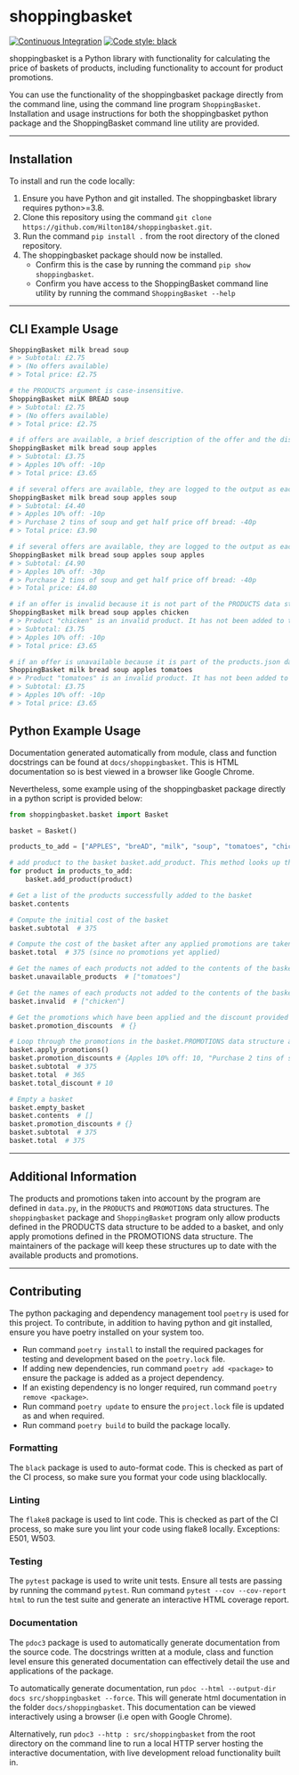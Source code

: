 # shoppingbasket

[![Continuous Integration](https://github.com/Hilton184/shoppingbasket/actions/workflows/ci.yml/badge.svg)](https://github.com/Hilton184/shoppingbasket)                [![Code style: black](https://img.shields.io/badge/code%20style-black-000000.svg)](https://github.com/psf/black)

shoppingbasket is a Python library with functionality for calculating the price of baskets of products, including functionality to account for product promotions.

You can use the functionality of the shoppingbasket package directly from the command line, using the command line program `ShoppingBasket`. Installation and usage instructions for both the shoppingbasket python package and the ShoppingBasket command line utility are provided.

---

## Installation

To install and run the code locally:
1) Ensure you have Python and git installed. The shoppingbasket library requires python>=3.8.
2) Clone this repository using the command `git clone https://github.com/Hilton184/shoppingbasket.git`.
3) Run the command `pip install .` from the root directory of the cloned repository.
4) The shoppingbasket package should now be installed.
    - Confirm this is the case by running the command `pip show shoppingbasket`.
    - Confirm you have access to the ShoppingBasket command line utility by running the command `ShoppingBasket --help`

---
## CLI Example Usage

```bash
ShoppingBasket milk bread soup
# > Subtotal: £2.75
# > (No offers available)
# > Total price: £2.75

# the PRODUCTS argument is case-insensitive.
ShoppingBasket miLK BREAD soup
# > Subtotal: £2.75
# > (No offers available)
# > Total price: £2.75

# if offers are available, a brief description of the offer and the discount obtained is provided.
ShoppingBasket milk bread soup apples
# > Subtotal: £3.75
# > Apples 10% off: -10p
# > Total price: £3.65

# if several offers are available, they are logged to the output as each offer is applied.
ShoppingBasket milk bread soup apples soup
# > Subtotal: £4.40
# > Apples 10% off: -10p
# > Purchase 2 tins of soup and get half price off bread: -40p
# > Total price: £3.90

# if several offers are available, they are logged to the output as each offer is applied. If the same offer is applied multiple times, the discounts are totalled for each promotion.
ShoppingBasket milk bread soup apples soup apples
# > Subtotal: £4.90
# > Apples 10% off: -30p
# > Purchase 2 tins of soup and get half price off bread: -40p
# > Total price: £4.80

# if an offer is invalid because it is not part of the PRODUCTS data structure defined in data.py, the program will specify so and the product will not be added to the basket.
ShoppingBasket milk bread soup apples chicken
# > Product "chicken" is an invalid product. It has not been added to the basket.
# > Subtotal: £3.75
# > Apples 10% off: -10p
# > Total price: £3.65

# if an offer is unavailable because it is part of the products.json data file but the file states the product is unavailable, the program will specify so and the product will not be added to the basket.
ShoppingBasket milk bread soup apples tomatoes
# > Product "tomatoes" is an invalid product. It has not been added to the basket.
# > Subtotal: £3.75
# > Apples 10% off: -10p
# > Total price: £3.65
```

## Python Example Usage

Documentation generated automatically from module, class and function docstrings can be found at `docs/shoppingbasket`. This is HTML documentation so is best viewed in a browser like Google Chrome.

Nevertheless, some example using of the shoppingbasket package directly in a python script is provided below:

```python
from shoppingbasket.basket import Basket

basket = Basket()

products_to_add = ["APPLES", "breAD", "milk", "soup", "tomatoes", "chicken"]

# add product to the basket basket.add_product. This method looks up the product name in basket.PRODUCTS data structure. If product is invalid, the product is not added to the basket.
for product in products_to_add:
    basket.add_product(product)

# Get a list of the products successfully added to the basket
basket.contents

# Compute the initial cost of the basket
basket.subtotal  # 375

# Compute the cost of the basket after any applied promotions are taken into account
basket.total  # 375 (since no promotions yet applied)

# Get the names of each products not added to the contents of the basket due to unavailability
basket.unavailable_products  # ["tomatoes"]

# Get the names of each products not added to the contents of the basket as they are invalid
basket.invalid  # ["chicken"]

# Get the promotions which have been applied and the discount provided
basket.promotion_discounts  # {}

# Loop through the promotions in the basket.PROMOTIONS data structure and apply each promotion to the basket.
basket.apply_promotions()
basket.promotion_discounts # {Apples 10% off: 10, "Purchase 2 tins of soup and get half price off bread": 0}
basket.subtotal  # 375
basket.total  # 365
basket.total_discount # 10

# Empty a basket
basket.empty_basket
basket.contents  # []
basket.promotion_discounts # {}
basket.subtotal  # 375
basket.total  # 375
```

---
## Additional Information

The products and promotions taken into account by the program are defined in `data.py`, in the `PRODUCTS` and `PROMOTIONS` data structures. The `shoppingbasket` package and `ShoppingBasket` program only allow products defined in the PRODUCTS data structure to be added to a basket, and only apply promotions defined in the PROMOTIONS data structure. The maintainers of the package will keep these structures up to date with the available products and promotions.

---
## Contributing

The python packaging and dependency management tool `poetry` is used for this project. To contribute, in addition to having python and git installed, ensure you have poetry installed on your system too.

- Run command `poetry install` to install the required packages for testing and development based on the `poetry.lock` file.
- If adding new dependencies, run command `poetry add <package>` to ensure the package is added as a project dependency.
- If an existing dependency is no longer required, run command `poetry remove <package>`.
- Run command `poetry update` to ensure the `project.lock` file is updated as and when required.
- Run command `poetry build` to build the package locally.

### Formatting

The `black` package is used to auto-format code. This is checked as part of the CI process, so make sure you format your code using blacklocally.

### Linting

The `flake8` package is used to lint code. This is checked as part of the CI process, so make sure you lint your code using flake8 locally. Exceptions: E501, W503.

### Testing

The `pytest` package is used to write unit tests. Ensure all tests are passing by running the command `pytest`. Run command `pytest --cov --cov-report html` to run the test suite and generate an interactive HTML coverage report.

### Documentation

The `pdoc3` package is used to automatically generate documentation from the source code. The docstrings written at a module, class and function level ensure this generated documentation can effectively detail the use and applications of the package.

To automatically generate documentation, run `pdoc --html --output-dir docs src/shoppingbasket --force`. This will generate html documentation in the folder `docs/shoppingbasket`. This documentation can be viewed interactively using a browser (i.e open with Google Chrome).

Alternatively, run `pdoc3 --http : src/shoppingbasket` from the root directory on the command line to run a local HTTP server hosting the interactive documentation, with live development reload functionality built in.
